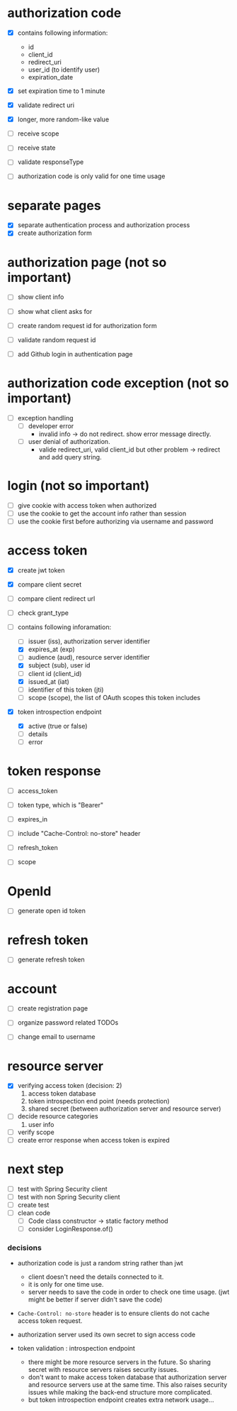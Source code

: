 # authorization code
- [x] contains following information:
  - id
  - client_id
  - redirect_uri
  - user_id (to identify user)
  - expiration_date
- [x] set expiration time to 1 minute
- [x] validate redirect uri
- [x] longer, more random-like value

- [ ] receive scope
- [ ] receive state
- [ ] validate responseType

- [ ] authorization code is only valid for one time usage

# separate pages
- [x] separate authentication process and authorization process
- [x] create authorization form

# authorization page (not so important)
- [ ] show client info
- [ ] show what client asks for
- [ ] create random request id for authorization form
- [ ] validate random request id

- [ ] add Github login in authentication page

# authorization code exception (not so important)
- [ ] exception handling
  - [ ] developer error
    - invalid info -> do not redirect. show error message directly.
  - [ ] user denial of authorization.
    - valide redirect_uri, valid client_id but other problem -> redirect and add query string.

# login (not so important)
- [ ] give cookie with access token when authorized
- [ ] use the cookie to get the account info rather than session
- [ ] use the cookie first before authorizing via username and password

# access token
- [x] create jwt token
- [x] compare client secret

- [ ] compare client redirect url
- [ ] check grant_type
- [ ] contains following inforamation:
  - [ ] issuer (iss), authorization server identifier
  - [x] expires_at (exp)
  - [ ] audience (aud), resource server identifier
  - [x] subject (sub), user id
  - [ ] client id (client_id)
  - [x] issued_at (iat)
  - [ ] identifier of this token (jti)
  - [ ] scope (scope), the list of OAuth scopes this token includes

- [x] token introspection endpoint
  - [x] active (true or false)
  - [ ] details
  - [ ] error

# token response
- [ ] access_token
- [ ] token type, which is "Bearer"
- [ ] expires_in
- [ ] include "Cache-Control: no-store" header

- [ ] refresh_token
- [ ] scope

# OpenId
- [ ] generate open id token

# refresh token
- [ ] generate refresh token

# account
- [ ] create registration page
- [ ] organize password related TODOs

- [ ] change email to username

# resource server
- [x] verifying access token (decision: 2)
  1. access token database
  2. token introspection end point (needs protection)
  3. shared secret (between authorization server and resource server)
- [ ] decide resource categories
  1. user info
- [ ] verify scope
- [ ] create error response when access token is expired

# next step
- [ ] test with Spring Security client
- [ ] test with non Spring Security client
- [ ] create test
- [ ] clean code
  - [ ] Code class constructor -> static factory method
  - [ ] consider LoginResponse.of()
 
### decisions
- authorization code is just a random string rather than jwt
  - client doesn't need the details connected to it.
  - it is only for one time use.
  - server needs to save the code in order to check one time usage. (jwt might be better if server didn't save the code)
- `Cache-Control: no-store` header is to ensure clients do not cache access token request.

- authorization server used its own secret to sign access code
- token validation : introspection endpoint
  - there might be more resource servers in the future. So sharing secret with resource servers raises security issues.
  - don't want to make access token database that authorization server and resource servers use at the same time. This also raises security issues while making the back-end structure more complicated.
  - but token introspection endpoint creates extra network usage...

